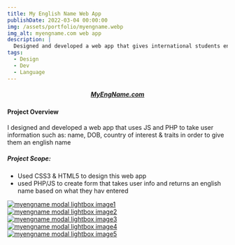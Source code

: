 ```yaml
---
title: My English Name Web App
publishDate: 2022-03-04 00:00:00
img: /assets/portfolio/myengname.webp
img_alt: myengname.com web app
description: |
  Designed and developed a web app that gives international students english names
tags:
  - Design
  - Dev
  - Language
---
```

##### <div><center><a class="highlight-eng highlight" href="http://www.myengname.com"> MyEngName.com</a></center></div>
#### Project Overview
I designed and developed a web app that uses JS and PHP to take user information such as: name, DOB, country of interest & traits in order to give them an english name

##### Project Scope:
 - Used CSS3 & HTML5 to design this web app
 - used PHP/JS to create form that takes user info and returns an english name based on what they hav entered

<script type="module" src="../../../scripts/fslightbox.js"></script>

<div class="container mx-auto space-y-2 lg:space-y-0 lg:gap-3 lg:grid lg:grid-cols-2">
  <div class="w-full rounded hover:opacity-50">
    <a data-fslightbox href="https://i.imgur.com/4T0KkVj.png"><img src="/assets/portfolio/myengname.webp" alt="myengname modal lightbox image1"></a>
  </div>
  <div class="w-full rounded hover:opacity-50">
    <a data-fslightbox href="https://i.imgur.com/RTmVqB8.png"><img src="/assets/portfolio/myengname2.png" alt="myengname modal lightbox image2"></a>
  </div>
</div>
<div class="container mx-auto space-y-2 lg:space-y-0 lg:gap-3 lg:grid lg:grid-cols-2">
  <div class="w-full rounded hover:opacity-50">
    <a data-fslightbox href="https://i.imgur.com/4Tydmb9.png"><img src="/assets/portfolio/myengnamemobile.webp" alt="myengname modal lightbox image3"></a>
  </div>
  <div class="w-full rounded hover:opacity-50">
    <a data-fslightbox href="https://i.imgur.com/ZnXsOI0.png"><img src="/assets/app_screens/myengname9.webp" alt="myengname modal lightbox image4"></a>
  </div>
  <div class="w-full rounded hover:opacity-50">
    <a data-fslightbox href="https://i.imgur.com/XmXu3Ur.png"><img src="/assets/app_screens/myengname7.webp" alt="myengname modal lightbox image5"></a>
  </div>
</div>
